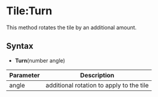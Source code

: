 # Tile:Turn

This method rotates the tile by an additional amount.

## Syntax

- **Turn**(number angle)

| Parameter | Description |
|---|---|
| angle | additional rotation to apply to the tile |
